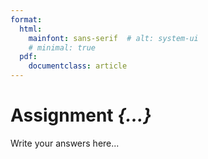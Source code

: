 ```yaml
---
format:
  html:
    mainfont: sans-serif  # alt: system-ui
    # minimal: true
  pdf:
    documentclass: article
---
```


# Assignment *{...}* 


Write your answers here... 

